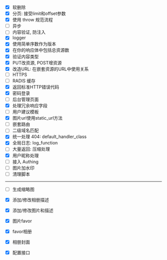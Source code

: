 * [x] 软删除
* [x] 分页: 接受limit和offset参数
* [x] 使用 throw 规范流程
* [ ] 异步
* [ ] 内容验证, 防注入
* [x] logger
* [x] 使用简单序数作为版本
* [x] 在你的响应体中包括总资源数
* [x] 验证内容类型
* [x] PUT改资源, POST增资源
* [x] 改造URL: 在嵌套资源的URL中使用关系
* [ ] HTTPS
* [ ] RADIS 缓存
* [x] 返回标准HTTP错误代码
* [x] 密码登录
* [ ] 后台管理页面
* [x] 处理冗余响应字段
* [ ] 用户建议模板
* [x] 图片url使用static_url方法
* [ ] 嵌套路由
* [ ] 二级域名匹配
* [x] 统一处理 404: default_handler_class
* [x] 全局日志: log_function
* [ ] 大量返回: 压缩处理
* [x] 用户昵称处理
* [ ] 接入 Authing
* [ ] 图片加水印
* [ ] 清理脚本
------
* [ ] 生成缩略图
* [x] 添加/修改相册描述
* [x] 添加/修改图片和描述
* [x] 图片favor
* [x] favor相册
* [x] 相册封面
* [x] 配置接口

